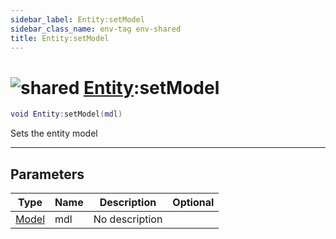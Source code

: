 ```yaml
---
sidebar_label: Entity:setModel
sidebar_class_name: env-tag env-shared
title: Entity:setModel
---
```


# <img src='/img/wiki/shared.png' alt='shared' classname='env-tag' /> [Entity](../entity/README.md):setModel

```lua
void Entity:setModel(mdl)
```

Sets the entity model<br/>

-----------------
## Parameters

| Type   | Name | Description | Optional |
| ------ | ---- | ----------- | -------: |
| [Model](../model/README.md) | mdl | No description |   |
